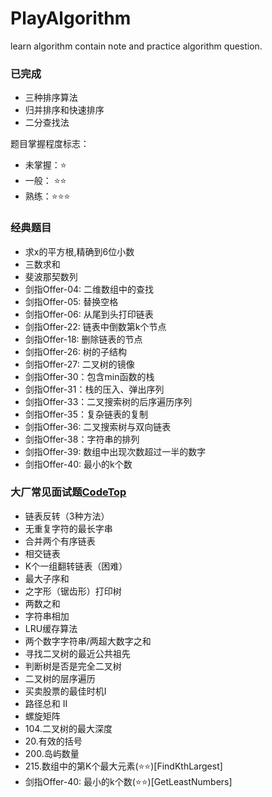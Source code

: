 # PlayAlgorithm
learn algorithm contain note and practice algorithm question.

### 已完成
- 三种排序算法
- 归并排序和快速排序
- 二分查找法

题目掌握程度标志：
- 未掌握：⭐
- 一般： ⭐⭐
- 熟练：⭐⭐⭐

### 经典题目
- 求x的平方根,精确到6位小数
- 三数求和
- 斐波那契数列
- 剑指Offer-04: 二维数组中的查找
- 剑指Offer-05: 替换空格
- 剑指Offer-06: 从尾到头打印链表
- 剑指Offer-22: 链表中倒数第k个节点
- 剑指Offer-18: 删除链表的节点
- 剑指Offer-26: 树的子结构
- 剑指Offer-27: 二叉树的镜像
- 剑指Offer-30：包含min函数的栈
- 剑指Offer-31：栈的压入、弹出序列
- 剑指Offer-33：二叉搜索树的后序遍历序列
- 剑指Offer-35：复杂链表的复制
- 剑指Offer-36: 二叉搜索树与双向链表
- 剑指Offer-38：字符串的排列
- 剑指Offer-39: 数组中出现次数超过一半的数字
- 剑指Offer-40: 最小的k个数

### 大厂常见面试题[CodeTop](https://codetop.cc/)
- 链表反转（3种方法）
- 无重复字符的最长字串
- 合并两个有序链表
- 相交链表
- K个一组翻转链表（困难）
- 最大子序和
- 之字形（锯齿形）打印树
- 两数之和
- 字符串相加
- LRU缓存算法
- 两个数字字符串/两超大数字之和
- 寻找二叉树的最近公共祖先
- 判断树是否是完全二叉树
- 二叉树的层序遍历
- 买卖股票的最佳时机I
- 路径总和 II
- 螺旋矩阵
- 104.二叉树的最大深度
- 20.有效的括号
- 200.岛屿数量
- 215.数组中的第K个最大元素(⭐⭐)[FindKthLargest]
- 剑指Offer-40: 最小的k个数(⭐⭐)[GetLeastNumbers]
